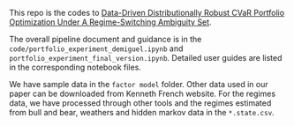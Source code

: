 This repo is the codes to [Data-Driven Distributionally Robust CVaR Portfolio Optimization Under A Regime-Switching Ambiguity Set](https://pubsonline.informs.org/doi/10.1287/msom.2023.1229).


The overall pipeline document and guidance is in the ``code/portfolio_experiment_demiguel.ipynb`` and ``portfolio_experiment_final_version.ipynb``. Detailed user guides are listed in the corresponding notebook files.

We have sample data in the ``factor model`` folder. Other data used in our paper can be downloaded from Kenneth French website. For the regimes data, we have processed through other tools and the regimes estimated from bull and bear, weathers and hidden markov data in the ``*.state.csv``.



